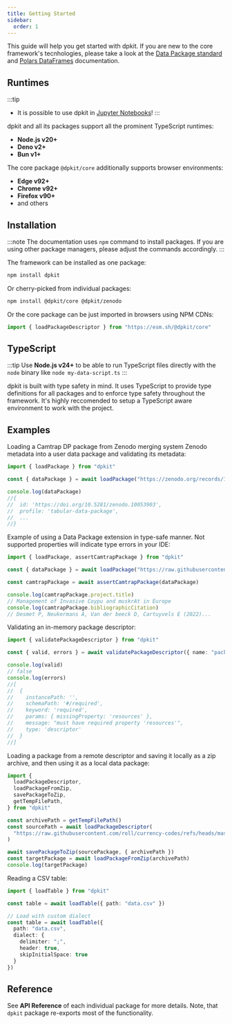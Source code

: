 ```yaml
---
title: Getting Started
sidebar:
  order: 1
---
```


This guide will help you get started with dpkit. If you are new to the core framework's tecnhologies, please take a look at the [Data Package standard](https://datapackage.org/) and [Polars DataFrames](https://pola.rs/) documentation.

## Runtimes

:::tip
- It is possible to use dpkit in [Jupyter Notebooks](/guides/jupyter)!
:::

dpkit and all its packages support all the prominent TypeScript runtimes:

- **Node.js v20+**
- **Deno v2+**
- **Bun v1+**

The core package `@dpkit/core` additionally supports browser environments:

- **Edge v92+**
- **Chrome v92+**
- **Firefox v90+**
- and others

## Installation

:::note
The documentation uses `npm` command to install packages. If you are using other package managers, please adjust the commands accordingly.
:::

The framework can be installed as one package:

```bash
npm install dpkit
```

Or cherry-picked from individual packages:

```bash
npm install @dpkit/core @dpkit/zenodo
```

Or the core package can be just imported in browsers using NPM CDNs:

```js
import { loadPackageDescriptor } from "https://esm.sh/@dpkit/core"
```

## TypeScript

:::tip
Use **Node.js v24+** to be able to run TypeScript files directly with the `node` binary like `node my-data-script.ts`
:::

dpkit is built with type safety in mind. It uses TypeScript to provide type definitions for all packages and to enforce type safety throughout the framework. It's highly reccomended to setup a TypeScript aware environment to work with the project.

## Examples

Loading a Camtrap DP package from Zenodo merging system Zenodo metadata into a user data package and validating its metadata:

```ts
import { loadPackage } from "dpkit"

const { dataPackage } = await loadPackage("https://zenodo.org/records/10053903")

console.log(dataPackage)
//{
//  id: 'https://doi.org/10.5281/zenodo.10053903',
//  profile: 'tabular-data-package',
//  ...
//}

```

Example of using a Data Package extension in type-safe manner. Not supported properties will indicate type errors in your IDE:

```ts
import { loadPackage, assertCamtrapPackage } from "dpkit"

const { dataPackage } = await loadPackage("https://raw.githubusercontent.com/tdwg/camtrap-dp/refs/tags/1.0.1/example/datapackage.json")

const camtrapPackage = await assertCamtrapPackage(dataPackage)

console.log(camtrapPackage.project.title)
// Management of Invasive Coypu and muskrAt in Europe
console.log(camtrapPackage.bibliographicCitation)
// Desmet P, Neukermans A, Van der beeck D, Cartuyvels E (2022)...
```

Validating an in-memory package descriptor:

```ts
import { validatePackageDescriptor } from "dpkit"

const { valid, errors } = await validatePackageDescriptor({ name: "package" })

console.log(valid)
// false
console.log(errors)
//[
//  {
//    instancePath: '',
//    schemaPath: '#/required',
//    keyword: 'required',
//    params: { missingProperty: 'resources' },
//    message: "must have required property 'resources'",
//    type: 'descriptor'
//  }
//]
```

Loading a package from a remote descriptor and saving it locally as a zip archive, and then using it as a local data package:

```ts
import {
  loadPackageDescriptor,
  loadPackageFromZip,
  savePackageToZip,
  getTempFilePath,
} from "dpkit"

const archivePath = getTempFilePath()
const sourcePath = await loadPackageDescriptor(
  "https://raw.githubusercontent.com/roll/currency-codes/refs/heads/master/datapackage.json",
)

await savePackageToZip(sourcePackage, { archivePath })
const targetPackage = await loadPackageFromZip(archivePath)
console.log(targetPackage)
```

Reading a CSV table:

```ts
import { loadTable } from "dpkit"

const table = await loadTable({ path: "data.csv" })

// Load with custom dialect
const table = await loadTable({
  path: "data.csv",
  dialect: {
    delimiter: ";",
    header: true,
    skipInitialSpace: true
  }
})
```

## Reference

See **API Reference** of each individual package for more details. Note, that `dpkit` package re-exports most of the functionality.
